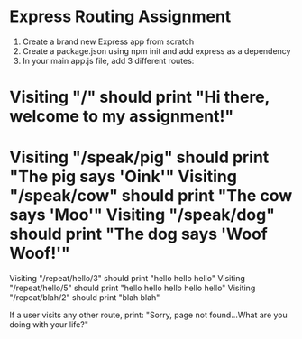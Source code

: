 # Express Routing Assignment

1. Create a brand new Express app from scratch
2. Create a package.json using npm init and add express as a dependency
3. In your main app.js file, add 3 different routes:

Visiting "/" should print "Hi there, welcome to my assignment!"
======================
Visiting "/speak/pig" should print "The pig says 'Oink'"
Visiting "/speak/cow" should print "The cow says 'Moo'"
Visiting "/speak/dog" should print "The dog says 'Woof Woof!'"
======================
Visiting "/repeat/hello/3" should print "hello hello hello"
Visiting "/repeat/hello/5" should print "hello hello hello hello hello"
Visiting "/repeat/blah/2" should print "blah blah"

If a user visits any other route, print:
"Sorry, page not found...What are you doing with your life?"